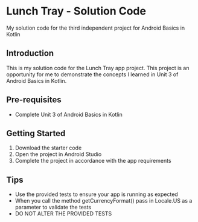 Lunch Tray - Solution Code
==================================

My solution code for the third independent project for Android Basics in Kotlin

Introduction
------------

This is my solution code for the Lunch Tray app project. This project is an opportunity for me to
demonstrate the concepts I learned in Unit 3 of Android Basics in Kotlin.

Pre-requisites
--------------

- Complete Unit 3 of Android Basics in Kotlin

Getting Started
---------------

1. Download the starter code
2. Open the project in Android Studio
3. Complete the project in accordance with the app requirements

Tips
----

- Use the provided tests to ensure your app is running as expected
- When you call the method getCurrencyFormat() pass in Locale.US as a parameter to validate the tests
- DO NOT ALTER THE PROVIDED TESTS
